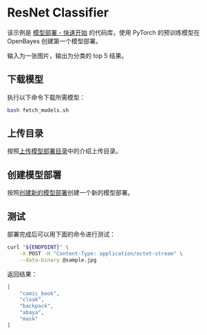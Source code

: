 # ResNet Classifier

该示例是 [模型部署 - 快速开始](https://openbayes.com/docs/bayesserving-quickstart/) 的代码库，使用 PyTorch 的预训练模型在 OpenBayes 创建第一个模型部署。

输入为一张图片，输出为分类的 top 5 结果。

## 下载模型

执行以下命令下载所需模型：

```bash
bash fetch_models.sh
```

## 上传目录

按照[上传模型部署目录](https://openbayes.com/docs/bayesserving-quickstart/#%E4%B8%8A%E4%BC%A0%E5%88%B0%E6%95%B0%E6%8D%AE%E4%BB%93%E5%BA%93)中的介绍上传目录。

## 创建模型部署

按照[创建新的模型部署](https://openbayes.com/docs/bayesserving-quickstart/#创建-serving)创建一个新的模型部署。

## 测试

部署完成后可以用下面的命令进行测试：

```bash
curl "${ENDPOINT}" \
    -X POST -H "Content-Type: application/octet-stream" \
    --data-binary @sample.jpg
```

返回结果：

```json
[
    "comic_book",
    "cloak",
    "backpack",
    "abaya",
    "mask"
]
```
